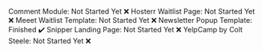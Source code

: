 Comment Module: Not Started Yet ❌
Hosterr Waitlist Page: Not Started Yet ❌
Meeet Waitlist Template: Not Started Yet ❌
Newsletter Popup Template: Finished ✔️
Snipper Landing Page: Not Started Yet ❌
YelpCamp by Colt Steele: Not Started Yet ❌